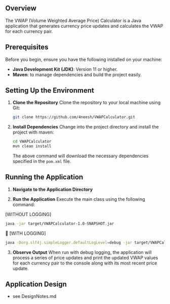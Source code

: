 ## Overview
The VWAP (Volume Weighted Average Price) Calculator is a Java application that generates currency price updates and calculates the VWAP for each currency pair.

## Prerequisites
Before you begin, ensure you have the following installed on your machine:

- **Java Development Kit (JDK)**: Version 11 or higher. 
- **Maven**: to manage dependencies and build the project easily.

## Setting Up the Environment

1. **Clone the Repository**
   Clone the repository to your local machine using Git:
   ```bash
   git clone https://github.com/4neesh/VWAPCalculator.git
   ```

2. **Install Dependencies**
   Change into the project directory and install the project with maven:
   ```bash
   cd VWAPCalculator
   mvn clean install
   ```
   The above command will download the necessary dependencies specified in the `pom.xml` file.

## Running the Application

1. **Navigate to the Application Directory**

2. **Run the Application**
Execute the main class using the following command:

[WITHOUT LOGGING]
   ```bash
   java -jar target/VWAPCalculator-1.0-SNAPSHOT.jar
   ```
📝 [WITH LOGGING]

   ```bash
   java -Dorg.slf4j.simpleLogger.defaultLogLevel=debug -jar target/VWAPCalculator-1.0-SNAPSHOT.jar 
   ```

3. **Observe Output**
   When run with debug logging, the application will process a series of price updates and print the updated VWAP values for each currency pair to the console along with its most recent price update.

## Application Design
- see DesignNotes.md 